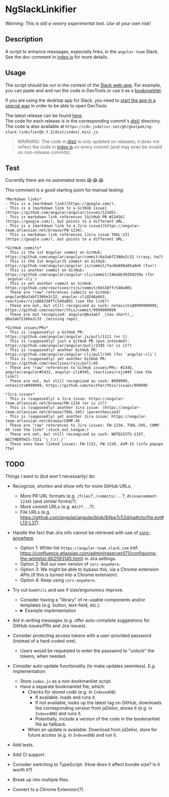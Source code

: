 # NgSlackLinkifier

_Warning:_
_This is still a veeery experimental tool._
_Use at your own risk!_


## Description

A script to enhance messages, especially links, in the `angular-team` Slack. See the doc comment in [index.js][index] for more details.


## Usage

The script should be run in the context of the [Slack web-app][slack]. For example, you can paste and and run the code in DevTools or use it as a [bookmarklet].

If you are using the desktop app for Slack, you need to [start the app in a special way][slack-app-dev] in order to be able to open DevTools.

The latest release can be found [here][releases].<br />
The code for each release is in the corresponding commit's [dist/][dist] directory.<br />
The code is also available at `https://cdn.jsdelivr.net/gh/gkalpak/ng-slack-linkifier@X.Y.Z/dist/index[.min].js`.

> WARNING:
> The code in [dist/][dist] is only updated on releases; it does not reflect the code in [index.js][index] on every
> commit (and may even be invalid on non-release commits).


## Test

Currently there are no automated tests :scream: :scream: :scream:

This comment is a good starting point for manual testing:

```
*Markdown links*
- This is a [markdown link](https://google.com/).
- This is a [markdown link to a GitHub issue](https://github.com/angular/angular/issues/12345).
- This is markdown link references [GitHub PR #23456](https://google.com/), but points to a different URL.
- This is a [markdown link to a Jira issue](https://angular-team.atlassian.net/browse/FW-1234).
- This is markdown link references [Jira issue TOOL-23](https://google.com/), but points to a different URL.

*GitHub commits*
- This is the 1st Angular commit on GitHub: https://github.com/angular/angular/commit/6a3abf2366e2c32 (crazy, ha?)
- This is the 2st AngularJS commit on GitHub: https://github.com/angular/angular.js/commit/fac0e698a85ade9 (fun!)
- This is another commit on GitHub: https://github.com/angular/angular-cli/commit/246abb39359259a (for `angular-cli`)
- This is yet another commit on GitHub: https://github.com/reactivex/rxjs/commit/66338ffc540a001
- These are "raw" references commits on GitHub: angular@6a3abf2366e2c32, angular-cli@246abb3, reactivex/rxjs@66338ffc540a001 (see the link?)
- These are not, but still recognized as such: notexists@9999999999, https://github.com/neither/this/commit/9999999999
- These are not recognized: angular@6a3abf _(too short)_, @6a3abf2366e2c32 _(missing repo)_

*GitHub issues/PRs*
- This is (supposedly) a GitHub PR: https://github.com/angular/angular.js/pull/1111 (nr 1)
- This is (supposedly) just a GitHub PR (pun intended): https://github.com/angular/angular/pull/2345 (or is it?)
- This is (supposedly) another GitHub PR: https://github.com/angular/angular-cli/pull/345 (for `angular-cli`)
- This is (supposedly) yet another GitHub PR: https://github.com/reactivex/rxjs/pull/45
- These are "raw" references to GitHub issues/PRs: #2345, angular/angular#5432, angular-cli#345, reactivex/rxjs#45 (see the link?)
- These are not, but still recognized as such: #999999, notexists#999999, https://github.com/neither/this/issues/999999

*Jira issues*
- This is (supposedly) a Jira issue: https://angular-team.atlassian.net/browse/FW-1234 (or is it?)
- This is (supposedly) another Jira issue: (https://angular-team.atlassian.net/browse/TOOL-345) (parenthesized)
- This is (supposedly) yet another Jira issue: https://angular-team.atlassian.net/browse/COMP-45
- These are "raw" references to Jira issues: FW-1234, TOOL-345, COMP-45 (see the link? :stuck_out_tongue:)
- These are not, but still recongized as such: NOTEXISTS-1337, NEITHERTHIS-7331 ¯\_(ツ)_/¯
- These ones have linked issues: FW-1152, FW-1220, AVM-15 (info popups ftw)
```


## TODO

Things I want to (but won't necessarily) do:

- Recognize, shorten and show info for more GitHub URLs.
  - More PR URL formats (e.g. `/files`?, `/commits/...`?, `#issuecomment-12345` (and similar forms)?).
  - More commit URLs (e.g. `#diff...`?).
  - File URLs (e.g. https://github.com/angular/angular/blob/84be7c52d/path/to/file.ext#L13-L37).

- Handle the fact that Jira info cannot be retrieved with use of [cors-anywhere](https://cors-anywhere.herokuapp.com/).
  - Option 1: White-list `https://angular-team.slack.com` (ref: https://confluence.atlassian.com/adminjiraserver071/configuring-the-whitelist-802593145.html) in Jira settings.
  - Option 2: Roll our own version of `cors-anywhere`.
  - Option 3: We might be able to bypass this, via a Chrome extension APIs (if this is turned into a Chrome extension).
  - Option 4: Keep using `cors-anywhere`.

- Try out `DomUtils` and see if size/ergonomics improve.
  - Consider having a "library" of re-usable components and/or templates (e.g. button, text-field, etc.).
  - <details><summary>Example implementation</summary>
      ```js
      const camelToKebabCase = str => str.
        replace(/[A-Z]/g, m => `-${m}`);
      const cssStyle = obj => Object.
        keys(obj).
        map(key => `${camelToKebabCase(key)}: ${obj[key]};`).
        join(' ');
      const domListeners = obj => Object.
        keys(obj).
        reduce((aggr, event) => ({
          ...aggr,
          [`on${event}`]: (typeof obj[event] !== 'string') ? obj[event] : new Function('event', obj[event]),
        }), {});
      const updateElement = (elem, classes, styles, listeners) =>
        Object.assign(elem, {
          className: classes && classes.join(' '),
          style: styles && cssStyle(styles),
          ...(listeners && domListeners(listeners)),
        });
      const createElement = (tagWithClasses, styles, listeners, children) => {
        const [tag, ...classes] = tagWithClasses.split('.');
        const elem = updateElement(document.createElement(tag || 'div'), classes, styles, listeners);
        children && children.forEach(child =>
          elem.appendChild((typeof child !== 'string') ? child : document.createTextNode(child)));
        return elem;
      };
      ```
    </details>
- Aid in writing messages (e.g. offer auto-complete suggestions for GitHub issues/PRs and Jira issues).
- Consider protecting access tokens with a user-provided password (instead of a hard-coded one).
  - Users would be requested to enter the password to "unlock" the tokens, when needed.
- Consider auto-update functionality (to make updates seemless). E.g. implementation:
  - Store `index.js` as a non-bookmarklet script.
  - Have a separate bookmarklet file, which:
    - Checks for stored code (e.g. in `IndexedDB`).
      - If available, loads and runs it.
      - If not available, looks up the latest tag on GitHub, downloads the corresponding version from jsDelivr, stores  it (e.g. in `IndexedDB`) and runs it.
      - Potentially, include a version of the code in the bookmarklet file as fallback.
    - When an update is available: Download from jsDelivr, store for future access (e.g. in `IndexedDB`) and run it.

- Add tests.
- Add CI support.
- Consider switching to TypeScript. (How does it affect bundle size? Is it worth it?)
- Break up into multiple files.

- Convert to a Chrome Extension(?).


[bookmarklet]: https://en.wikipedia.org/wiki/Bookmarklet
[dist]: ./dist
[index]: ./index.js
[releases]: https://github.com/gkalpak/ng-slack-linkifier/releases
[slack]: https://slack.com/
[slack-app-dev]: https://www.reddit.com/r/Slack/comments/955dro/how_do_i_open_the_chromium_developer_tools_in_the
